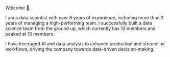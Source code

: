 ---
---

<br>
Welcome 👋,

I am a data scientist with over 8 years of experience, including more than 3 years of managing a high-performing team. I successfully built a data science team from the ground up, which currently has 13 members and peaked at 18 members.

I have leveraged AI and data analysis to enhance production and streamline workflows, driving the company towards data-driven decision-making.
<br>